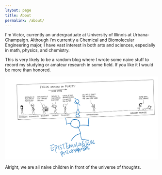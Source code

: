 ```yaml
---
layout: page
title: About
permalink: /about/
---
```

I'm Victor, currently an undergraduate at University of Illinois at Urbana-Champaign. Although I'm currently a Chemical and Biomolecular Engineering major, I have vast interest in both arts and sciences, especially in math, physics, and chemistry.

This is very likely to be a random blog where I wrote some naive stuff to record my studying or amateur research in some field. If you like it I would be more than honored.

![someFunnyComic](../assets/images/field_purity.png)

Alright, we are all naive children in front of the universe of thoughts.

<script>
    document.write('<a href="' + document.referrer + '">I think you would like to go back</a>');
</script>
